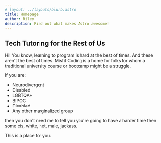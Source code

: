 ```yaml
---
# layout: ../layouts/blurb.astro
title: Homepage
author: Riley
description: Find out what makes Astro awesome!
--- 
```



## Tech Tutoring for the Rest of Us
Hi! You know, learning to program is hard at the best of times. And these aren't the best of times. Misfit Coding is a home for folks for whom a traditional university course or bootcamp might be a struggle.

If you are:

- Neurodivergent
- Disabled
- LGBTQA+
- BIPOC
- Disabled
- Any other marginalized group

then you don't need me to tell you you're going to have a harder time then some cis, white, het, male, jackass.

This is a place for you. 